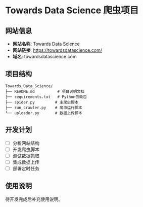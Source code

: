 # Towards Data Science 爬虫项目

## 网站信息
- **网站名称**: Towards Data Science
- **网站链接**: https://towardsdatascience.com/
- **域名**: towardsdatascience.com

## 项目结构
```
Towards_Data_Science/
├── README.md          # 项目说明文档
├── requirements.txt   # Python依赖包
├── spider.py         # 主爬虫脚本
├── run_crawler.py    # 爬虫运行脚本
└── uploader.py       # 数据上传脚本
```

## 开发计划
- [ ] 分析网站结构
- [ ] 开发爬虫脚本
- [ ] 测试数据抓取
- [ ] 集成数据上传
- [ ] 部署定时任务

## 使用说明
待开发完成后补充使用说明。
